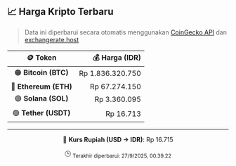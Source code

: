 

<!-- HARGA_KRIPTO -->
## 📈 Harga Kripto Terbaru

> Data ini diperbarui secara otomatis menggunakan [CoinGecko API](https://www.coingecko.com/) dan [exchangerate.host](https://exchangerate.host/)

<div align="center">

| 🪙 Token | 💰 Harga (IDR) |
|:------:|---------------:|
| 🟠 **Bitcoin (BTC)**   | Rp 1.836.320.750 |
| 🔵 **Ethereum (ETH)**  | Rp 67.274.150 |
| 🟣 **Solana (SOL)**    | Rp 3.360.095 |
| 🟢 **Tether (USDT)**   | Rp 16.713 |

---

💱 **Kurs Rupiah (USD → IDR)**: Rp 16.715

🕒 <sub>Terakhir diperbarui: 27/9/2025, 00.39.22</sub>

</div>
<!-- /HARGA_KRIPTO -->